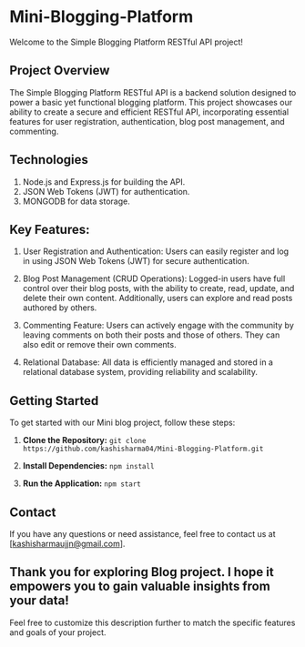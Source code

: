 # Mini-Blogging-Platform
Welcome to the Simple Blogging Platform RESTful API project! 

## Project Overview
The Simple Blogging Platform RESTful API is a backend solution designed to power a basic yet functional blogging platform. This project showcases our ability to create a secure and efficient RESTful API, incorporating essential features for user registration, authentication, blog post management, and commenting.

## Technologies
1. Node.js and Express.js for building the API.
2. JSON Web Tokens (JWT) for authentication.
3. MONGODB for data storage.

## Key Features:

1. User Registration and Authentication: Users can easily register and log in using JSON Web Tokens (JWT) for secure authentication.

2. Blog Post Management (CRUD Operations): Logged-in users have full control over their blog posts, with the ability to create, read, update, and delete their own content. Additionally, users can explore and read posts authored by others.

3. Commenting Feature: Users can actively engage with the community by leaving comments on both their posts and those of others. They can also edit or remove their own comments.

4. Relational Database: All data is efficiently managed and stored in a relational database system, providing reliability and scalability.


## Getting Started
To get started with our Mini blog project, follow these steps:

1. **Clone the Repository:** `git clone https://github.com/kashisharma04/Mini-Blogging-Platform.git`

2. **Install Dependencies:** `npm install`

3. **Run the Application:** `npm start`

## Contact
If you have any questions or need assistance, feel free to contact us at [kashisharmaujjn@gmail.com].

Thank you for exploring Blog project. I hope it empowers you to gain valuable insights from your data!
---
Feel free to customize this description further to match the specific features and goals of your project.
